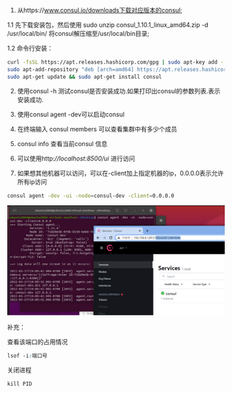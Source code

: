 1. 从https://www.consul.io/downloads下载对应版本的consul;

1.1 先下载安装包，然后使用 sudo unzip consul_1.10.1_linux_amd64.zip -d /usr/local/bin/ 将consul解压缩至/usr/local/bin目录;

1.2 命令行安装：

```bash
curl -fsSL https://apt.releases.hashicorp.com/gpg | sudo apt-key add -
sudo apt-add-repository "deb [arch=amd64] https://apt.releases.hashicorp.com $(lsb_release -cs) main"
sudo apt-get update && sudo apt-get install consul
```

2. 使用consul -h 测试consul是否安装成功.如果打印出consul的参数列表.表示安装成功.

3. 使用consul agent -dev可以启动consul

4. 在终端输入 consul members 可以查看集群中有多少个成员

5. consul info 查看当前consul 信息

7. 可以使用http:*//localhost:8500/ui* 进行访问

8. 如果想其他机器可以访问，可以在-client加上指定机器的ip，0.0.0.0表示允许所有ip访问

```bash
consul agent -dev -ui -node=consul-dev -client=0.0.0.0
```

![image-20220328101253391](imgs.assets/image-20220328101253391.png)

补充：

查看该端口的占用情况 

```css
lsof -i:端口号 
```

关闭进程 

```javascript
kill PID
```

